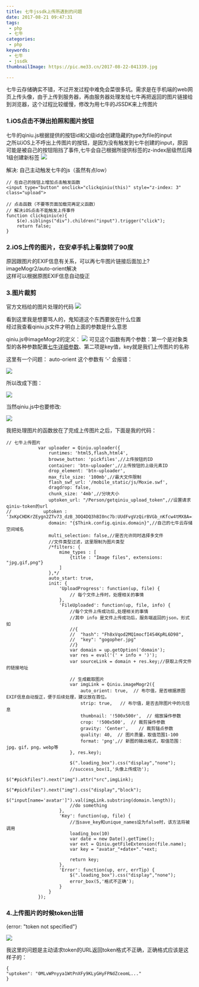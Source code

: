 ```yaml
---
title: 七牛jssdk上传所遇到的问题
date: 2017-08-21 09:47:31
tags:
 - php
 - 七牛
categories:
 - php
keywords:
 - 七牛
 - jssdk
thumbnailImage: https://pic.me33.cn/2017-08-22-041339.jpg

---
```

七牛云存储确实不错，不过开发过程中难免会菜很多坑。需求是在手机端的web网页上传头像，由于上传到服务器，再由服务器处理发给七牛再把返回的图片链接给到浏览器，这个过程比较缓慢，修改为用七牛的JSSDK来上传图片
<!-- excerpt -->

### 1.iOS点击不弹出拍照和图片按钮

七牛的qiniu.js根据提供的按钮id和父级id会创建隐藏的type为file的input  
之所以iOS上不呼出上传图片的按钮，是因为没有触发到七牛创建的input，原因可能是被自己的按钮阻挡了事件,七牛会自己根据所提供标签的z-index层级然后降1级创建新标签
![](https://pic.me33.cn/2017-08-16-06CAC636-EBF9-4EBC-B2CD-E276EE9F841A.png)

解决: 自己主动触发七牛的js（虽然有点low）

```
// 在自己的按钮上增加点击触发函数
<input type="button" onclick="clickqiniu(this)" style="z-index: 3" class="upload">

// 点击函数（不要等页面加载完再定义函数）
// 解决iOS点击不能触发上传事件
function clickqiniu(e){
    $(e).siblings("div").children("input").trigger("click");
    return false;
}
```

### 2.iOS上传的图片，在安卓手机上看旋转了90度
原因跟图片的EXIF信息有关系，可以再七牛图片链接后面加上?imageMogr2/auto-orient解决  
这样可以根据原图EXIF信息自动旋正

### 3.图片裁剪
官方文档给的图片处理的代码
![](https://pic.me33.cn/2017-08-16-QQ20170816-192509.png)

看到这里我是想要骂人的，鬼知道这个东西要放在什么位置  
经过我查看qiniu.js文件才明白上面的参数是什么意思  

qiniu.js中imageMogr2的定义：
![](https://pic.me33.cn/2017-08-16-QQ20170816-192902%402x.png)
可见这个函数有两个参数：第一个是对象类型的各种参数配置[七牛详细参数](https://developer.qiniu.com/dora/manual/1270/the-advanced-treatment-of-images-imagemogr2)、第二项是key值，key就是我们上传图片的名称  

这里有一个问题：
auto-orient 这个参数有 ‘-’ 会报错：  

![](https://pic.me33.cn/2017-08-16-QQ20170816-193317%402x.png)  

所以改成下图：  

![](https://pic.me33.cn/2017-08-16-QQ20170816-193340%402x.png)  

当然qiniu.js中也要修改:  

![](https://pic.me33.cn/2017-08-16-861FA2F6-A470-492E-83C0-FA381869F49D.png) 

我把处理图片的函数放在了完成上传图片之后，下面是我的代码：  
```
// 七牛上传图片
            var uploader = Qiniu.uploader({
                runtimes: 'html5,flash,html4',
                browse_button: 'pickfiles',//上传按钮的ID
                container: 'btn-uploader',//上传按钮的上级元素ID
                drop_element: 'btn-uploader',
                max_file_size: '100mb',//最大文件限制
                flash_swf_url: '/mobile_static/js/Moxie.swf',
                dragdrop: false,
                chunk_size: '4mb',//分块大小
                uptoken_url: "/Person/getqiniu_upload_token",//设置请求qiniu-token的url
//            uptoken : '3xKpCHDKrZEygn2ZTv73_dzB_3OQ4DQ3hBI0nc7b:UUdFvgVzQirBVGb_nKfcw4tMX8A=:eyJzY29wZSI6Inl1bnRpZSIsImRlYWRsaW5lIjoxNTAyNzg2NjgyfQ==',
                domain: "{$Think.config.qiniu.domain}",//自己的七牛云存储空间域名
                multi_selection: false,//是否允许同时选择多文件
                //文件类型过滤，这里限制为图片类型
                /*filters: {
                    mime_types : [
                        {title : "Image files", extensions: "jpg,gif,png"}
                    ]
                },*/
                auto_start: true,
                init: {
                    'UploadProgress': function(up, file) {
                        // 每个文件上传时，处理相关的事情
                    },
                    'FileUploaded': function(up, file, info) {
                        //每个文件上传成功后,处理相关的事情
                        //其中 info 是文件上传成功后，服务端返回的json，形式如
                        //{
                        //  "hash": "Fh8xVqod2MQ1mocfI4S4KpRL6D98",
                        //  "key": "gogopher.jpg"
                        //}
                        var domain = up.getOption('domain');
                        var res = eval('(' + info + ')');
                        var sourceLink = domain + res.key;//获取上传文件的链接地址

                        // 生成截取图片
                        var imgLink = Qiniu.imageMogr2({
                            auto_orient: true,  // 布尔值，是否根据原图EXIF信息自动旋正，便于后续处理，建议放在首位。
                            strip: true,   // 布尔值，是否去除图片中的元信息
                            thumbnail: '!500x500r',  // 缩放操作参数
                            crop: '!500x500',  // 裁剪操作参数
                            gravity: 'Center',    // 裁剪锚点参数
                            quality: 40,  // 图片质量，取值范围1-100
                            format: 'png',// 新图的输出格式，取值范围：jpg，gif，png，webp等
                        }, res.key);

                        $(".loading_box").css("display","none");
                        //success_box(1,'头像上传成功');
                        $("#pickfiles").next("img").attr("src",imgLink);
                        $("#pickfiles").next("img").css("display","block");
                        $("input[name='avatar']").val(imgLink.substring(domain.length));
                        //do something
                    },
                    'Key': function(up, file) {
                        //当save_key和unique_names设为false时，该方法将被调用
                        loading_box(10)
                        var date = new Date().getTime();
                        var ext = Qiniu.getFileExtension(file.name);
                        var key = "avatar_"+date+"."+ext;

                        return key;
                    },
                    'Error': function(up, err, errTip) {
                        $(".loading_box").css("display","none");
                        error_box(5,'格式不正确');
                    }
                }
            });
```
### 4.上传图片的时候token出错

{error: "token not specified"}

![](https://pic.me33.cn/2017-08-16-8F666B38-393C-4CDA-9AA9-8F7046E9090A.png)

我这里的问题是主动请求token的URL返回token格式不正确，正确格式应该是这样子的：
```
{
"uptoken": "0MLvWPnyya1WtPnXFy9KLyGHyFPNdZceomL..."
}
```
